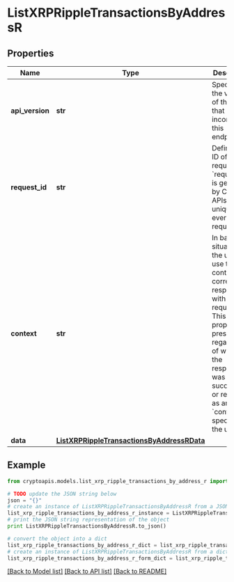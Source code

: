 # ListXRPRippleTransactionsByAddressR


## Properties
Name | Type | Description | Notes
------------ | ------------- | ------------- | -------------
**api_version** | **str** | Specifies the version of the API that incorporates this endpoint. | 
**request_id** | **str** | Defines the ID of the request. The &#x60;requestId&#x60; is generated by Crypto APIs and it&#39;s unique for every request. | 
**context** | **str** | In batch situations the user can use the context to correlate responses with requests. This property is present regardless of whether the response was successful or returned as an error. &#x60;context&#x60; is specified by the user. | [optional] 
**data** | [**ListXRPRippleTransactionsByAddressRData**](ListXRPRippleTransactionsByAddressRData.md) |  | 

## Example

```python
from cryptoapis.models.list_xrp_ripple_transactions_by_address_r import ListXRPRippleTransactionsByAddressR

# TODO update the JSON string below
json = "{}"
# create an instance of ListXRPRippleTransactionsByAddressR from a JSON string
list_xrp_ripple_transactions_by_address_r_instance = ListXRPRippleTransactionsByAddressR.from_json(json)
# print the JSON string representation of the object
print ListXRPRippleTransactionsByAddressR.to_json()

# convert the object into a dict
list_xrp_ripple_transactions_by_address_r_dict = list_xrp_ripple_transactions_by_address_r_instance.to_dict()
# create an instance of ListXRPRippleTransactionsByAddressR from a dict
list_xrp_ripple_transactions_by_address_r_form_dict = list_xrp_ripple_transactions_by_address_r.from_dict(list_xrp_ripple_transactions_by_address_r_dict)
```
[[Back to Model list]](../README.md#documentation-for-models) [[Back to API list]](../README.md#documentation-for-api-endpoints) [[Back to README]](../README.md)


